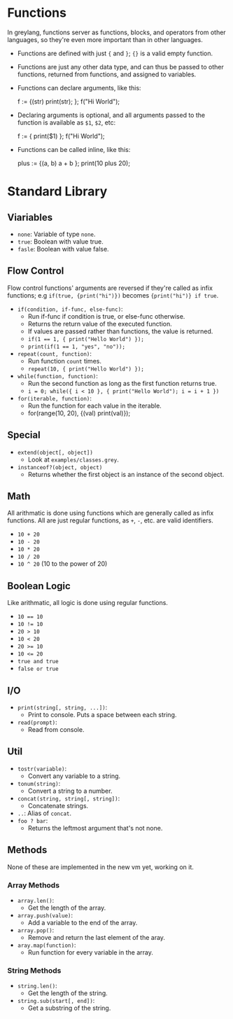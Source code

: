 # Functions

In greylang, functions server as functions, blocks, and operators from other
languages, so they're even more important than in other languages.

* Functions are defined with just `{` and `}`; `{}` is a valid empty function.
* Functions are just any other data type, and can thus be passed to other
  functions, returned from functions, and assigned to variables.
* Functions can declare arguments, like this:

	f := {(str)
		print(str);
	};
	f("Hi World");

* Declaring arguments is optional, and all arguments passed to the function is
  available as `$1`, `$2`, etc:

	f := { print($1) };
	f("Hi World");

* Functions can be called inline, like this:

	plus := {(a, b) a + b };
	print(10 plus 20);

# Standard Library

## Viariables

* `none`: Variable of type `none`.
* `true`: Boolean with value true.
* `fasle`: Boolean with value false.

## Flow Control

Flow control functions' arguments are reversed if they're called as infix
functions; e.g `if(true, {print("hi")})` becomes `{print("hi")} if true`.

* `if(condition, if-func, else-func)`:
	* Run if-func if condition is true, or else-func otherwise.
	* Returns the return value of the executed function.
	* If values are passed rather than functions, the value is returned.
	* `if(1 == 1, { print("Hello World") });`
	* `print(if(1 == 1, "yes", "no"));`
* `repeat(count, function)`:
	* Run function `count` times.
	* `repeat(10, { print("Hello World") });`
* `while(function, function)`:
	* Run the second function as long as the first function returns true.
	* `i = 0; while({ i < 10 }, { print("Hello World"); i = i + 1 })`
* `for(iterable, function)`:
	* Run the function for each value in the iterable.
	* for(range(10, 20), {(val) print(val)});

## Special

* `extend(object[, object])`
	* Look at `examples/classes.grey`.
* `instanceof?(object, object)`
	* Returns whether  the first object is an instance of the second object.

## Math

All arithmatic is done using functions which are generally called as infix
functions. All are just regular functions, as `+`, `-`, etc. are valid
identifiers.

* `10 + 20`
* `10 - 20`
* `10 * 20`
* `10 / 20`
* `10 ^ 20` (10 to the power of 20)

## Boolean Logic

Like arithmatic, all logic is done using regular functions.

* `10 == 10`
* `10 != 10`
* `20 > 10`
* `10 < 20`
* `20 >= 10`
* `10 <= 20`
* `true and true`
* `false or true`

## I/O

* `print(string[, string, ...])`:
	* Print to console. Puts a space between each string.
* `read(prompt)`:
	* Read from console.

## Util

* `tostr(variable)`:
	* Convert any variable to a string.
* `tonum(string)`:
	* Convert a string to a number.
* `concat(string, string[, string])`:
	* Concatenate strings.
* `..`: Alias of `concat`.
* `foo ? bar`:
	* Returns the leftmost argument that's not none.

## Methods

None of these are implemented in the new vm yet, working on it.

### Array Methods

* `array.len()`:
	* Get the length of the array.
* `array.push(value)`:
	* Add a variable to the end of the array.
* `array.pop()`:
	* Remove and return the last element of the aray.
* `aray.map(function)`:
	* Run function for every variable in the array.

### String Methods

* `string.len()`:
	* Get the length of the string.
* `string.sub(start[, end])`:
	* Get a substring of the string.
